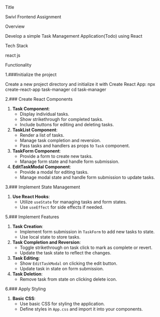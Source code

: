 Title

Swivl Frontend Assignment

Overview

Develop a simple Task Management Application(Todo) using React

Tech Stack

react js

Functionality

1.###Initialize the project

Create a new project directory and initialize it with Create React App:
npx create-react-app task-manager
cd task-manager

2.### Create React Components

1. **Task Component**:
   - Display individual tasks.
   - Show strikethrough for completed tasks.
   - Include buttons for editing and deleting tasks.
2. **TaskList Component**:
   - Render a list of tasks.
   - Manage task completion and reversion.
   - Pass tasks and handlers as props to `Task` component.
3. **TaskForm Component**:
   - Provide a form to create new tasks.
   - Manage form state and handle form submission.
4. **EditTaskModal Component**:
   - Provide a modal for editing tasks.
   - Manage modal state and handle form submission to update tasks.

3.### Implement State Management

1. **Use React Hooks**:
   - Utilize `useState` for managing tasks and form states.
   - Use `useEffect` for side effects if needed.

5.### Implement Features

1. **Task Creation**:
   - Implement form submission in `TaskForm` to add new tasks to state.
   - Use local state to store tasks.
2. **Task Completion and Reversion**:
   - Toggle strikethrough on task click to mark as complete or revert.
   - Update the task state to reflect the changes.
3. **Task Editing**:
   - Show `EditTaskModal` on clicking the edit button.
   - Update task in state on form submission.
4. **Task Deletion**:
   - Remove task from state on clicking delete icon.

6.### Apply Styling

1. **Basic CSS**:
   - Use basic CSS for styling the application.
   - Define styles in `App.css` and import it into your components.

